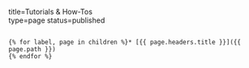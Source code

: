 title=Tutorials & How-Tos		
type=page
status=published
~~~~~~

{% for label, page in children %}* [{{ page.headers.title }}]({{ page.path }})
{% endfor %}
